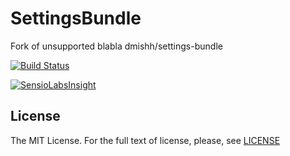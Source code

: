 SettingsBundle
==============

Fork of unsupported blabla dmishh/settings-bundle

[![Build Status](https://travis-ci.org/michal-hary/SettingsBundle.svg?branch=master)](https://travis-ci.org/michal-hary/SettingsBundle)

[![SensioLabsInsight](https://insight.sensiolabs.com/projects/05b808c6-b06d-4465-8617-f3f9a30c20cc/big.png)](https://insight.sensiolabs.com/projects/05b808c6-b06d-4465-8617-f3f9a30c20cc)

## License

The MIT License. For the full text of license, please, see [LICENSE](/LICENSE)
